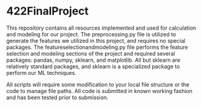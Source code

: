 # 422FinalProject


This repository contains all resources implemented and used for calculation and modeling for our project. The preprocessing.py file is utilized to generate the features we utilized in this project, and requires no special packages. The featureselectionandmodeling.py file performs the feature selection and modeling sections of the project and required several packages: pandas, numpy, sklearn, and matplotlib. All but sklearn are relatively standard packages, and sklearn is a specialized package to perform our ML techniques. 

All scripts will require some modification to your local file structure or the code to manage file paths. All code is submitted in known working fashion and has been tested prior to submission.
